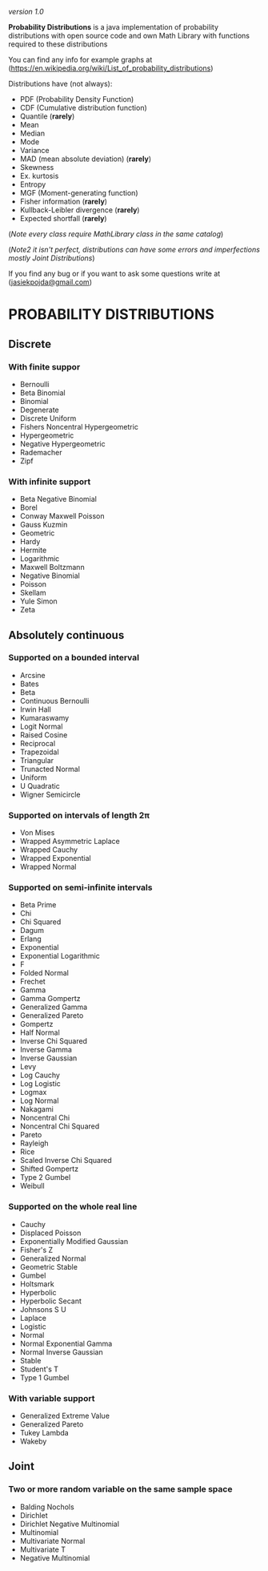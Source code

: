 *version 1.0*

**Probability Distributions** is a java implementation of probability distributions with open source code and own Math Library with functions required to these distributions

You can find any info for example graphs at (https://en.wikipedia.org/wiki/List_of_probability_distributions)

Distributions have (not always):
* PDF (Probability Density Function)
* CDF (Cumulative distribution function)
* Quantile (**rarely**)
* Mean
* Median
* Mode
* Variance
* MAD (mean absolute deviation) (**rarely**)
* Skewness
* Ex. kurtosis
* Entropy
* MGF (Moment-generating function)
* Fisher information (**rarely**)
* Kullback-Leibler divergence (**rarely**)
* Expected shortfall (**rarely**)

(*Note every class require MathLibrary class in the same catalog*)

(*Note2 it isn't perfect, distributions can have some errors and imperfections mostly Joint Distributions*)

If you find any bug or if you want to ask some questions write at (jasiekpojda@gmail.com)

# PROBABILITY DISTRIBUTIONS

## Discrete
### With finite suppor
* Bernoulli
* Beta Binomial
* Binomial
* Degenerate
* Discrete Uniform
* Fishers Noncentral Hypergeometric
* Hypergeometric
* Negative Hypergeometric
* Rademacher
* Zipf
### With infinite support
* Beta Negative Binomial
* Borel
* Conway Maxwell Poisson
* Gauss Kuzmin
* Geometric
* Hardy
* Hermite
* Logarithmic
* Maxwell Boltzmann
* Negative Binomial
* Poisson
* Skellam
* Yule Simon
* Zeta

## Absolutely continuous 
### Supported on a bounded interval
* Arcsine
* Bates
* Beta
* Continuous Bernoulli
* Irwin Hall
* Kumaraswamy
* Logit Normal
* Raised Cosine
* Reciprocal
* Trapezoidal
* Triangular
* Trunacted Normal
* Uniform
* U Quadratic
* Wigner Semicircle
### Supported on intervals of length 2π
* Von Mises
* Wrapped Asymmetric Laplace
* Wrapped Cauchy
* Wrapped Exponential
* Wrapped Normal
### Supported on semi-infinite intervals
* Beta Prime
* Chi
* Chi Squared
* Dagum
* Erlang
* Exponential
* Exponential Logarithmic
* F
* Folded Normal
* Frechet
* Gamma
* Gamma Gompertz
* Generalized Gamma
* Generalized Pareto
* Gompertz
* Half Normal
* Inverse Chi Squared
* Inverse Gamma
* Inverse Gaussian
* Levy
* Log Cauchy
* Log Logistic
* Logmax
* Log Normal
* Nakagami
* Noncentral Chi
* Noncentral Chi Squared
* Pareto
* Rayleigh
* Rice
* Scaled Inverse Chi Squared
* Shifted Gompertz
* Type 2 Gumbel
* Weibull
### Supported on the whole real line
* Cauchy
* Displaced Poisson
* Exponentially Modified Gaussian
* Fisher's Z
* Generalized Normal
* Geometric Stable
* Gumbel
* Holtsmark
* Hyperbolic
* Hyperbolic Secant
* Johnsons S U
* Laplace
* Logistic
* Normal
* Normal Exponential Gamma
* Normal Inverse Gaussian
* Stable
* Student's T
* Type 1 Gumbel
### With variable support
* Generalized Extreme Value
* Generalized Pareto
* Tukey Lambda
* Wakeby
## Joint
### Two or more random variable on the same sample space
* Balding Nochols
* Dirichlet
* Dirichlet Negative Multinomial
* Multinomial
* Multivariate Normal
* Multivariate T
* Negative Multinomial

